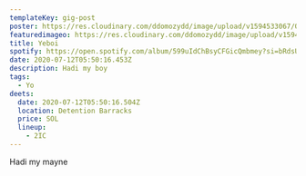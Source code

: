 ```yaml
---
templateKey: gig-post
poster: https://res.cloudinary.com/ddomozydd/image/upload/v1594533067/QQBorder_xdalsj.png
featuredimageo: https://res.cloudinary.com/ddomozydd/image/upload/v1594533067/QQBorder_xdalsj.png
title: Yeboi
spotify: https://open.spotify.com/album/599uIdChBsyCFGicQmbmey?si=bRdsUoCxTPGr7bBct3dUzg
date: 2020-07-12T05:50:16.453Z
description: Hadi my boy
tags:
  - Yo
deets:
  date: 2020-07-12T05:50:16.504Z
  location: Detention Barracks
  price: SOL
  lineup:
    - 2IC
---
```

Hadi my mayne